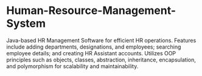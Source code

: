 # Human-Resource-Management-System
Java-based HR Management Software for efficient HR operations. Features include adding departments, designations, and employees; searching employee details; and creating HR Assistant accounts. Utilizes OOP principles such as objects, classes, abstraction, inheritance, encapsulation, and polymorphism for scalability and maintainability.

